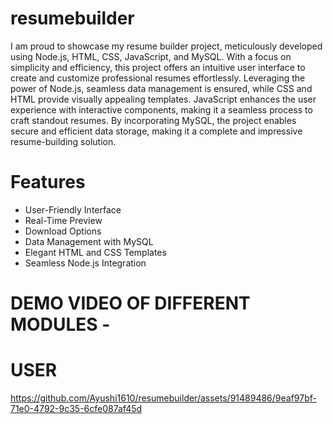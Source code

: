 # resumebuilder
I am proud to showcase my resume builder project, meticulously developed using Node.js, HTML, CSS, JavaScript, and MySQL. With a focus on simplicity and efficiency, this project offers an intuitive user interface to create and customize professional resumes effortlessly. Leveraging the power of Node.js, seamless data management is ensured, while CSS and HTML provide visually appealing templates. JavaScript enhances the user experience with interactive components, making it a seamless process to craft standout resumes. By incorporating MySQL, the project enables secure and efficient data storage, making it a complete and impressive resume-building solution.
# Features
- User-Friendly Interface
- Real-Time Preview
- Download Options
- Data Management with MySQL
- Elegant HTML and CSS Templates
- Seamless Node.js Integration
# DEMO VIDEO OF DIFFERENT MODULES -
# USER
https://github.com/Ayushi1610/resumebuilder/assets/91489486/9eaf97bf-71e0-4792-9c35-6cfe087af45d





